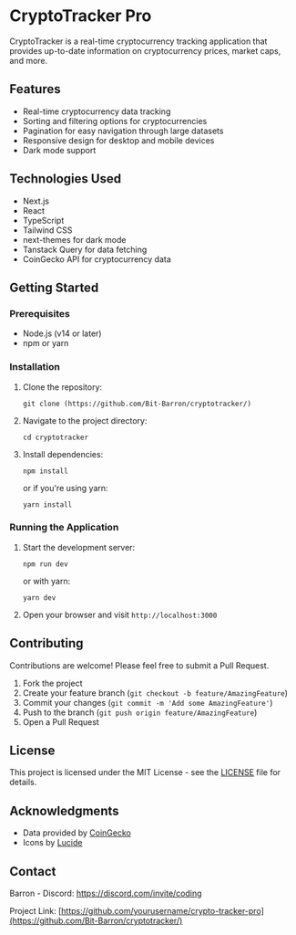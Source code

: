 # CryptoTracker Pro

CryptoTracker is a real-time cryptocurrency tracking application that provides up-to-date information on cryptocurrency prices, market caps, and more.

## Features

- Real-time cryptocurrency data tracking
- Sorting and filtering options for cryptocurrencies
- Pagination for easy navigation through large datasets
- Responsive design for desktop and mobile devices
- Dark mode support

## Technologies Used

- Next.js
- React
- TypeScript
- Tailwind CSS
- next-themes for dark mode
- Tanstack Query for data fetching
- CoinGecko API for cryptocurrency data

## Getting Started

### Prerequisites

- Node.js (v14 or later)
- npm or yarn

### Installation

1. Clone the repository:
   ```
   git clone (https://github.com/Bit-Barron/cryptotracker/)
   ```

2. Navigate to the project directory:
   ```
   cd cryptotracker
   ```

3. Install dependencies:
   ```
   npm install
   ```
   or if you're using yarn:
   ```
   yarn install
   ```

### Running the Application

1. Start the development server:
   ```
   npm run dev
   ```
   or with yarn:
   ```
   yarn dev
   ```

2. Open your browser and visit `http://localhost:3000`



## Contributing

Contributions are welcome! Please feel free to submit a Pull Request.

1. Fork the project
2. Create your feature branch (`git checkout -b feature/AmazingFeature`)
3. Commit your changes (`git commit -m 'Add some AmazingFeature'`)
4. Push to the branch (`git push origin feature/AmazingFeature`)
5. Open a Pull Request

## License

This project is licensed under the MIT License - see the [LICENSE](LICENSE) file for details.

## Acknowledgments

- Data provided by [CoinGecko](https://www.coingecko.com/)
- Icons by [Lucide](https://lucide.dev/)

## Contact

Barron - Discord: https://discord.com/invite/coding 

Project Link: [https://github.com/yourusername/crypto-tracker-pro](https://github.com/Bit-Barron/cryptotracker/)
